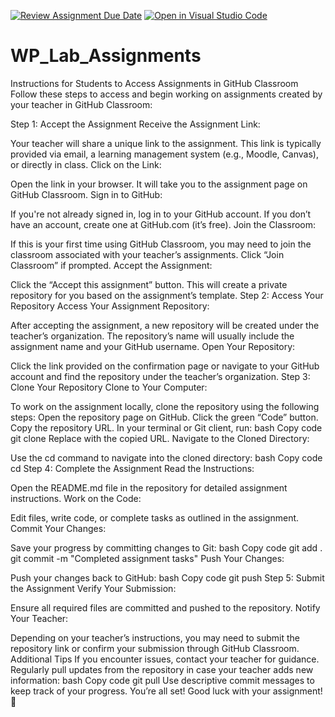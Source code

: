 [![Review Assignment Due Date](https://classroom.github.com/assets/deadline-readme-button-22041afd0340ce965d47ae6ef1cefeee28c7c493a6346c4f15d667ab976d596c.svg)](https://classroom.github.com/a/TWzFxtay)
[![Open in Visual Studio Code](https://classroom.github.com/assets/open-in-vscode-2e0aaae1b6195c2367325f4f02e2d04e9abb55f0b24a779b69b11b9e10269abc.svg)](https://classroom.github.com/online_ide?assignment_repo_id=20212593&assignment_repo_type=AssignmentRepo)
# WP_Lab_Assignments

Instructions for Students to Access Assignments in GitHub Classroom
Follow these steps to access and begin working on assignments created by your teacher in GitHub Classroom:

Step 1: Accept the Assignment
Receive the Assignment Link:

Your teacher will share a unique link to the assignment. This link is typically provided via email, a learning management system (e.g., Moodle, Canvas), or directly in class.
Click on the Link:

Open the link in your browser. It will take you to the assignment page on GitHub Classroom.
Sign in to GitHub:

If you're not already signed in, log in to your GitHub account.
If you don’t have an account, create one at GitHub.com (it’s free).
Join the Classroom:

If this is your first time using GitHub Classroom, you may need to join the classroom associated with your teacher’s assignments. Click “Join Classroom” if prompted.
Accept the Assignment:

Click the “Accept this assignment” button. This will create a private repository for you based on the assignment’s template.
Step 2: Access Your Repository
Access Your Assignment Repository:

After accepting the assignment, a new repository will be created under the teacher’s organization. The repository’s name will usually include the assignment name and your GitHub username.
Open Your Repository:

Click the link provided on the confirmation page or navigate to your GitHub account and find the repository under the teacher’s organization.
Step 3: Clone Your Repository
Clone to Your Computer:

To work on the assignment locally, clone the repository using the following steps:
Open the repository page on GitHub.
Click the green “Code” button.
Copy the repository URL.
In your terminal or Git client, run:
bash
Copy code
git clone <repository-url>
Replace <repository-url> with the copied URL.
Navigate to the Cloned Directory:

Use the cd command to navigate into the cloned directory:
bash
Copy code
cd <repository-name>
Step 4: Complete the Assignment
Read the Instructions:

Open the README.md file in the repository for detailed assignment instructions.
Work on the Code:

Edit files, write code, or complete tasks as outlined in the assignment.
Commit Your Changes:

Save your progress by committing changes to Git:
bash
Copy code
git add .
git commit -m "Completed assignment tasks"
Push Your Changes:

Push your changes back to GitHub:
bash
Copy code
git push
Step 5: Submit the Assignment
Verify Your Submission:

Ensure all required files are committed and pushed to the repository.
Notify Your Teacher:

Depending on your teacher’s instructions, you may need to submit the repository link or confirm your submission through GitHub Classroom.
Additional Tips
If you encounter issues, contact your teacher for guidance.
Regularly pull updates from the repository in case your teacher adds new information:
bash
Copy code
git pull
Use descriptive commit messages to keep track of your progress.
You’re all set! Good luck with your assignment! 🚀
